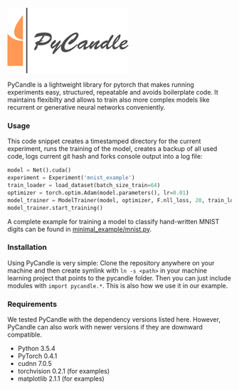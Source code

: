 ![# PyCandle](logo.png)

PyCandle is a lightweight library for pytorch that makes running experiments easy, structured, repeatable and avoids boilerplate code. It maintains flexibilty and allows to train also more complex models like recurrent or generative neural networks conveniently.

### Usage

This code snippet creates a timestamped directory for the current experiment, runs the training of the model, creates a backup of all used code, logs current git hash and forks console output into a log file:

```python
model = Net().cuda()
experiment = Experiment('mnist_example')
train_loader = load_dataset(batch_size_train=64)
optimizer = torch.optim.Adam(model.parameters(), lr=0.01)
model_trainer = ModelTrainer(model, optimizer, F.nll_loss, 20, train_loader, gpu=0)
model_trainer.start_training()
```

A complete example for training a model to classify hand-written MNIST digits can be found in [minimal_example/mnist.py](minimal_example/mnist.py).

### Installation

Using PyCandle is very simple: Clone the repository anywhere on your machine and then create symlink with `ln -s <path>` in your machine learning project that points to the pycandle folder. Then you can just include modules with `import pycandle.*`. This is also how we use it in our example.

### Requirements

We tested PyCandle with the dependency versions listed here. However, PyCandle can also work with newer versions if they are downward compatible.

* Python 3.5.4
* PyTorch 0.4.1
* cudnn 7.0.5
* torchvision 0.2.1 (for examples)
* matplotlib 2.1.1 (for examples)
